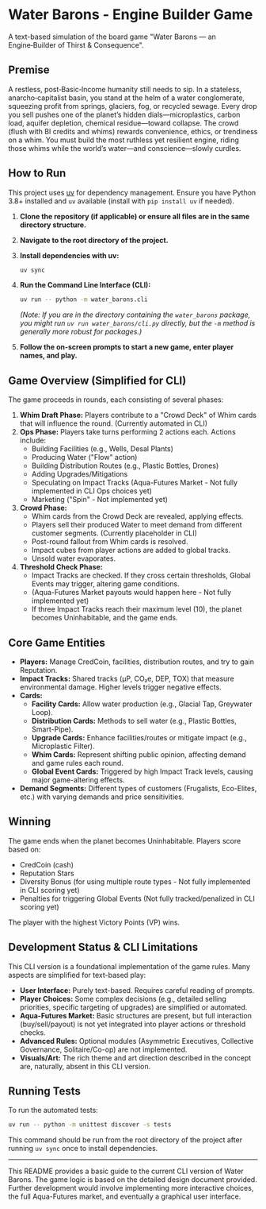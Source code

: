 # Water Barons - Engine Builder Game

A text-based simulation of the board game "Water Barons — an Engine‑Builder of Thirst & Consequence".

## Premise

A restless, post‑Basic‑Income humanity still needs to sip. In a stateless, anarcho‑capitalist basin, you stand at the helm of a water conglomerate, squeezing profit from springs, glaciers, fog, or recycled sewage. Every drop you sell pushes one of the planet’s hidden dials—microplastics, carbon load, aquifer depletion, chemical residue—toward collapse. The crowd (flush with BI credits and whims) rewards convenience, ethics, or trendiness on a whim. You must build the most ruthless yet resilient engine, riding those whims while the world’s water—and conscience—slowly curdles.

## How to Run

This project uses [uv](https://github.com/astral-sh/uv) for dependency management. Ensure you have Python 3.8+ installed and `uv` available (install with `pip install uv` if needed).

1.  **Clone the repository (if applicable) or ensure all files are in the same directory structure.**
2.  **Navigate to the root directory of the project.**
3.  **Install dependencies with uv:**
    ```bash
    uv sync
    ```
4.  **Run the Command Line Interface (CLI):**
    ```bash
    uv run -- python -m water_barons.cli
    ```
    *(Note: If you are in the directory containing the `water_barons` package, you might run `uv run water_barons/cli.py` directly, but the `-m` method is generally more robust for packages.)*

5.  **Follow the on-screen prompts to start a new game, enter player names, and play.**

## Game Overview (Simplified for CLI)

The game proceeds in rounds, each consisting of several phases:

1.  **Whim Draft Phase:** Players contribute to a "Crowd Deck" of Whim cards that will influence the round. (Currently automated in CLI)
2.  **Ops Phase:** Players take turns performing 2 actions each. Actions include:
    *   Building Facilities (e.g., Wells, Desal Plants)
    *   Producing Water ("Flow" action)
    *   Building Distribution Routes (e.g., Plastic Bottles, Drones)
    *   Adding Upgrades/Mitigations
    *   Speculating on Impact Tracks (Aqua-Futures Market - Not fully implemented in CLI Ops choices yet)
    *   Marketing ("Spin" - Not implemented yet)
3.  **Crowd Phase:**
    *   Whim cards from the Crowd Deck are revealed, applying effects.
    *   Players sell their produced Water to meet demand from different customer segments. (Currently placeholder in CLI)
    *   Post-round fallout from Whim cards is resolved.
    *   Impact cubes from player actions are added to global tracks.
    *   Unsold water evaporates.
4.  **Threshold Check Phase:**
    *   Impact Tracks are checked. If they cross certain thresholds, Global Events may trigger, altering game conditions.
    *   (Aqua-Futures Market payouts would happen here - Not fully implemented yet)
    *   If three Impact Tracks reach their maximum level (10), the planet becomes Uninhabitable, and the game ends.

## Core Game Entities

*   **Players:** Manage CredCoin, facilities, distribution routes, and try to gain Reputation.
*   **Impact Tracks:** Shared tracks (μP, CO₂e, DEP, TOX) that measure environmental damage. Higher levels trigger negative effects.
*   **Cards:**
    *   **Facility Cards:** Allow water production (e.g., Glacial Tap, Greywater Loop).
    *   **Distribution Cards:** Methods to sell water (e.g., Plastic Bottles, Smart-Pipe).
    *   **Upgrade Cards:** Enhance facilities/routes or mitigate impact (e.g., Microplastic Filter).
    *   **Whim Cards:** Represent shifting public opinion, affecting demand and game rules each round.
    *   **Global Event Cards:** Triggered by high Impact Track levels, causing major game-altering effects.
*   **Demand Segments:** Different types of customers (Frugalists, Eco-Elites, etc.) with varying demands and price sensitivities.

## Winning

The game ends when the planet becomes Uninhabitable. Players score based on:
*   CredCoin (cash)
*   Reputation Stars
*   Diversity Bonus (for using multiple route types - Not fully implemented in CLI scoring yet)
*   Penalties for triggering Global Events (Not fully tracked/penalized in CLI scoring yet)

The player with the highest Victory Points (VP) wins.

## Development Status & CLI Limitations

This CLI version is a foundational implementation of the game rules. Many aspects are simplified for text-based play:
*   **User Interface:** Purely text-based. Requires careful reading of prompts.
*   **Player Choices:** Some complex decisions (e.g., detailed selling priorities, specific targeting of upgrades) are simplified or automated.
*   **Aqua-Futures Market:** Basic structures are present, but full interaction (buy/sell/payout) is not yet integrated into player actions or threshold checks.
*   **Advanced Rules:** Optional modules (Asymmetric Executives, Collective Governance, Solitaire/Co-op) are not implemented.
*   **Visuals/Art:** The rich theme and art direction described in the concept are, naturally, absent in this CLI version.

## Running Tests

To run the automated tests:
```bash
uv run -- python -m unittest discover -s tests
```
This command should be run from the root directory of the project after running `uv sync` once to install dependencies.

---
This README provides a basic guide to the current CLI version of Water Barons.
The game logic is based on the detailed design document provided.
Further development would involve implementing more interactive choices, the full Aqua-Futures market, and eventually a graphical user interface.

